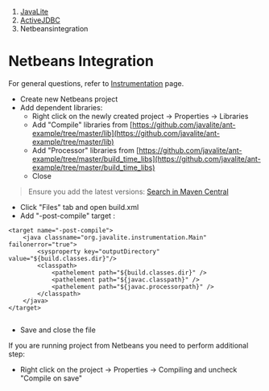 <ol class=breadcrumb>
   <li><a href=/>JavaLite</a></li>
   <li><a href=/activejdbc>ActiveJDBC</a></li>
   <li class=active>Netbeansintegration</li>
</ol>
<div class=page-header>
   <h1>Netbeans Integration <small></small></h1>
</div>



For general questions, refer to [Instrumentation](instrumentation) page.


* Create new Netbeans project
* Add dependent libraries:
    *  Right click on the newly created project -> Properties -> Libraries
    *  Add "Compile" libraries from [https://github.com/javalite/ant-example/tree/master/lib](https://github.com/javalite/ant-example/tree/master/lib)
    *   Add "Processor" libraries from [https://github.com/javalite/ant-example/tree/master/build_time_libs](https://github.com/javalite/ant-example/tree/master/build_time_libs)
    *  Close


> Ensure you add the latest versions: [Search in Maven Central](http://search.maven.org/#search%7Cgav%7C1%7Cg%3A%22org.javalite%22%20AND%20a%3A%22activejdbc%22)

* Click "Files" tab and open build.xml
* Add "-post-compile" target :

~~~~ {.xml}
<target name="-post-compile">
    <java classname="org.javalite.instrumentation.Main" failonerror="true">
        <sysproperty key="outputDirectory" value="${build.classes.dir}"/>
        <classpath>
            <pathelement path="${build.classes.dir}" />
            <pathelement path="${javac.classpath}" />
            <pathelement path="${javac.processorpath}" />
        </classpath>
    </java>
</target>
 
~~~~

* Save and close the file

If you are running project from Netbeans you need to perform additional step:

*  Right click on the project -\> Properties -\> Compiling and uncheck "Compile on save"
